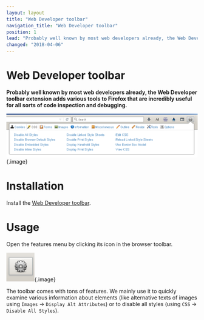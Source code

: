 ```yaml
---
layout: layout
title: "Web Developer toolbar"
navigation_title: "Web Developer toolbar"
position: 1
lead: "Probably well known by most web developers already, the Web Developer toolbar extension adds various tools to Firefox that are incredibly useful for all sorts of code inspection and debugging."
changed: "2018-04-06"
---
```


# Web Developer toolbar

**Probably well known by most web developers already, the Web Developer toolbar extension adds various tools to Firefox that are incredibly useful for all sorts of code inspection and debugging.**

![Web Developer toolbar](_media/web-developer-toolbar.png){.image}

# Installation

Install the [Web Developer toolbar](https://addons.mozilla.org/de/firefox/addon/web-developer/).

# Usage

Open the features menu by clicking its icon in the browser toolbar.

![Web Developer toolbar browser icon](_media/web-developer-toolbar-browser-icon.png){.image}

The toolbar comes with tons of features. We mainly use it to quickly examine various information about elements (like alternative texts of images using `Images` -> `Display Alt Attributes`) or to disable all styles (using `CSS` -> `Disable All Styles`).